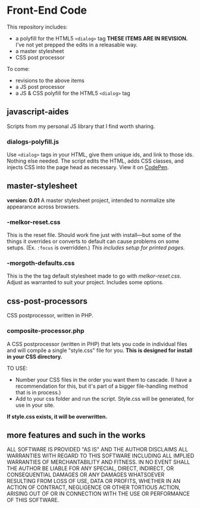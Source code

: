 # Front-End Code


This repository includes:
* a polyfill for the HTML5 `<dialog>` tag
**THESE ITEMS ARE IN REVISION.** I've not yet prepped the edits in a releasable way.
* a master stylesheet
* CSS post processor

To come:
* revisions to the above items
* a JS post processor
* a JS & CSS polyfill for the HTML5 `<dialog>` tag

## javascript-aides
Scripts from my personal JS library that I find worth sharing.

### dialogs-polyfill.js
Use `<dialog>` tags in your HTML, give them unique ids, and link to those ids. Nothing else needed. The script edits the HTML, adds CSS classes, and injects CSS into the page head as necessary. View it on [CodePen](https://codepen.io/Carradee/full/eVGeqj).



## master-stylesheet
**version: 0.01**
A master stylesheet project, intended to normalize site appearance across browsers.

### -melkor-reset.css
This is the reset file. Should work fine just with install—but some of the things it overrides or converts to default can cause problems on some setups. (Ex. `:focus` is overridden.) *This includes setup for printed pages.*

### -morgoth-defaults.css
This is the the tag default stylesheet made to go with *melkor-reset.css*. Adjust as warranted to suit your project. Includes some options.



## css-post-processors
CSS postprocessor, written in PHP.

### composite-processor.php
A CSS postprocessor (written in PHP) that lets you code in individual files and will compile a single "style.css" file for you. **This is designed for install in your CSS directory.**

TO USE:
* Number your CSS files in the order you want them to cascade. (I have a recommendation for this, but it's part of a bigger file-handling method that is in process.)
* Add to your css folder and run the script. Style.css will be generated, for use in your site.

**If style.css exists, it will be overwritten.**

## more features and such in the works

ALL SOFTWARE IS PROVIDED "AS IS" AND THE AUTHOR DISCLAIMS ALL WARRANTIES WITH REGARD TO THIS SOFTWARE INCLUDING ALL IMPLIED WARRANTIES OF MERCHANTABILITY AND FITNESS. IN NO EVENT SHALL THE AUTHOR BE LIABLE FOR ANY SPECIAL, DIRECT, INDIRECT, OR CONSEQUENTIAL DAMAGES OR ANY DAMAGES WHATSOEVER RESULTING FROM LOSS OF USE, DATA OR PROFITS, WHETHER IN AN ACTION OF CONTRACT, NEGLIGENCE OR OTHER TORTIOUS ACTION, ARISING OUT OF OR IN CONNECTION WITH THE USE OR PERFORMANCE OF THIS SOFTWARE.
